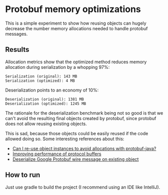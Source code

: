 
# Protobuf memory optimizations

This is a simple experiment to show how reusing objects can hugely decrease the number memory allocations needed to handle protobuf messages.

## Results

Allocation metrics show that the optimized method reduces memory allocation during serialization by a whopping 97%:

    Serialization (original): 143 MB
    Serialization (optimized): 4 MB

Deserialization points to an economy of 10%:

    Deserialization (original): 1381 MB
    Deserialization (optimized): 1245 MB

The rationale for the deserialization benchmark being not so good is that we can't avoid the resulting final objects created by protobuf, since protobuf does not allow reusing existing objects.

This is sad, because those objects could be easily reused if the code allowed doing so. Some interesting references about this:

- [Can I re-use object instances to avoid allocations with protobuf-java?](https://github.com/protocolbuffers/protobuf/issues/5825)
- [Improving performance of protocol buffers](https://stackoverflow.com/a/21870564/778272)
- [Deserialize Google Protobuf wire message on existing object](https://stackoverflow.com/q/55405495/778272)

## How to run

Just use gradle to build the project (I recommend using an IDE like IntelliJ).
